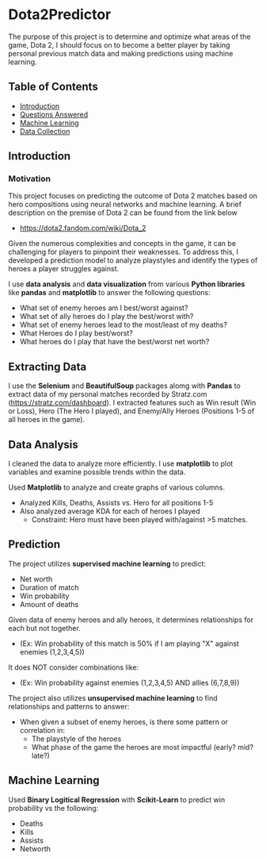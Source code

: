 # Dota2Predictor

The purpose of this project is to determine and optimize what areas of the game, Dota 2, I should focus on to become a better player by taking personal previous match data and making predictions using machine learning.

## Table of Contents
- [Introduction](#introduction)
- [Questions Answered](#questions-answered)
- [Machine Learning](#machine-learning)
- [Data Collection](#data-collection)

## Introduction

### Motivation
This project focuses on predicting the outcome of Dota 2 matches based on hero compositions using neural networks and machine learning. A brief description on the premise of Dota 2 can be found from the link below

- https://dota2.fandom.com/wiki/Dota_2

Given the numerous complexities and concepts in the game, it can be challenging for players to pinpoint their weaknesses. To address this, I developed a prediction model to analyze playstyles and identify the types of heroes a player struggles against.

I use **data analysis** and **data visualization** from various **Python libraries** like **pandas** and **matplotlib** to answer the following questions:

- What set of enemy heroes am I best/worst against?
- What set of ally heroes do I play the best/worst with?
- What set of enemy heroes lead to the most/least of my deaths?
- What Heroes do I play best/worst?
- What heroes do I play that have the best/worst net worth?

## Extracting Data

I use the **Selenium** and **BeautifulSoup** packages alomg with **Pandas** to extract data of my personal matches recorded by Stratz.com (https://stratz.com/dashboard).
I extracted features such as Win result (Win or Loss), Hero (The Hero I played), and Enemy/Ally Heroes (Positions 1-5 of all heroes in the game).

## Data Analysis

I cleaned the data to analyze more efficiently.
I use **matplotlib** to plot variables and examine possible trends within the data.

Used **Matplotlib** to analyze and create graphs of various columns.
 - Analyzed Kills, Deaths, Assists vs. Hero for all positions 1-5
 - Also analyzed average KDA for each of heroes I played
     - Constraint: Hero must have been played with/against >5 matches.
## Prediction

The project utilizes **supervised machine learning** to predict:

- Net worth
- Duration of match
- Win probability
- Amount of deaths

Given data of enemy heroes and ally heroes, it determines relationships for each but not together.

- (Ex: Win probability of this match is 50% if I am playing "X" against enemies (1,2,3,4,5))

It does NOT consider combinations like:

- (Ex: Win probability against enemies (1,2,3,4,5) AND allies (6,7,8,9))

The project also utilizes **unsupervised machine learning** to find relationships and patterns to answer:

- When given a subset of enemy heroes, is there some pattern or correlation in:
  - The playstyle of the heroes
  - What phase of the game the heroes are most impactful (early? mid? late?)

## Machine Learning
Used **Binary Logitical Regression** with **Scikit-Learn** to predict win probability vs the following:
 - Deaths
 - Kills
 - Assists
 - Networth



